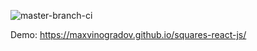 ![master-branch-ci](https://github.com/MaxVinogradov/squares-react-js/workflows/master-branch-ci/badge.svg?branch=master&event=push)

Demo: https://maxvinogradov.github.io/squares-react-js/
